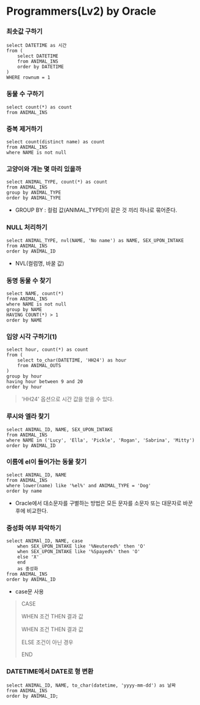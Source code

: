 # Programmers(Lv2) by Oracle

### 최솟값 구하기

```oracle
select DATETIME as 시간
from (
    select DATETIME
    from ANIMAL_INS
    order by DATETIME
)
WHERE rownum = 1
```



### 동물 수 구하기

```oracle
select count(*) as count
from ANIMAL_INS
```



### 중복 제거하기

```oracle
select count(distinct name) as count
from ANIMAL_INS
where NAME is not null
```



### 고양이와 개는 몇 마리 있을까

```oracle
select ANIMAL_TYPE, count(*) as count
from ANIMAL_INS
group by ANIMAL_TYPE
order by ANIMAL_TYPE
```

* GROUP BY : 컬럼 값(ANIMAL_TYPE)이 같은 것 끼리 하나로 묶어준다.



### NULL 처리하기

```oracle
select ANIMAL_TYPE, nvl(NAME, 'No name') as NAME, SEX_UPON_INTAKE
from ANIMAL_INS
order by ANIMAL_ID
```

* NVL(컬럼명, 바꿀 값)



### 동명 동물 수 찾기

```oracle
select NAME, count(*)
from ANIMAL_INS
where NAME is not null
group by NAME
HAVING COUNT(*) > 1
order by NAME	
```



### 입양 시각 구하기(1)

```oracle
select hour, count(*) as count
from (
    select to_char(DATETIME, 'HH24') as hour
    from ANIMAL_OUTS
)
group by hour
having hour between 9 and 20
order by hour
```



> 'HH24' 옵션으로 시간 값을 얻을 수 있다.



### 루시와 엘라 찾기

```oracle
select ANIMAL_ID, NAME, SEX_UPON_INTAKE
from ANIMAL_INS
where NAME in ('Lucy', 'Ella', 'Pickle', 'Rogan', 'Sabrina', 'Mitty')
order by ANIMAL_ID
```



### 이름에 el이 들어가는 동물 찾기

```oracle
select ANIMAL_ID, NAME
from ANIMAL_INS
where lower(name) like '%el%' and ANIMAL_TYPE = 'Dog'
order by name
```

* Oracle에서 대소문자를 구별하는 방법은 모든 문자를 소문자 또는 대문자로 바꾼 후에 비교한다.



### 중성화 여부 파악하기

```oracle
select ANIMAl_ID, NAME, case
    when SEX_UPON_INTAKE like '%Neutered%' then 'O'
    when SEX_UPON_INTAKE like '%Spayed%' then 'O'
    else 'X'
    end
    as 중성화
from ANIMAL_INS
order by ANIMAL_ID
```

* case문 사용

> CASE 
>
> WHEN 조건 THEN 결과 값
>
> WHEN 조건 THEN 결과 값
>
> ELSE 조건이 아닌 경우
>
> END



### DATETIME에서 DATE로 형 변환

```oracle
select ANIMAL_ID, NAME, to_char(datetime, 'yyyy-mm-dd') as 날짜
from ANIMAL_INS
order by ANIMAL_ID;
```

